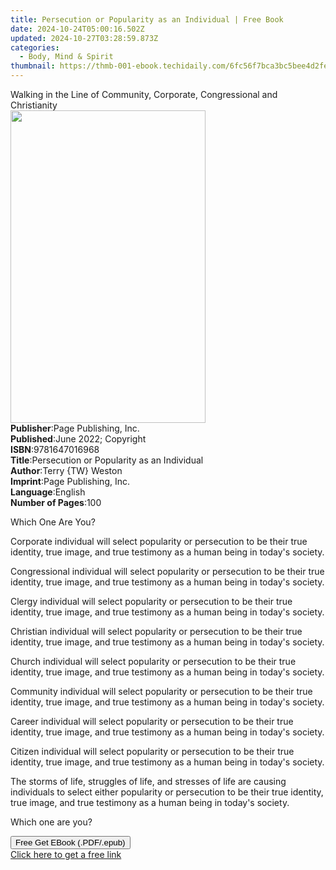 ```yaml
---
title: Persecution or Popularity as an Individual | Free Book
date: 2024-10-24T05:00:16.502Z
updated: 2024-10-27T03:28:59.873Z
categories:
  - Body, Mind & Spirit
thumbnail: https://thmb-001-ebook.techidaily.com/6fc56f7bca3bc5bee4d2fe3ce5b82337e776f9d4c774e905253483a07476a8f6.jpg
---
```

<main id="book-container">
  <div class="flex flex-col">
    <div class="book-brief flex-1 py-6 px-4 sm:p-6 md:py-10 md:px-8">
      <!-- brief-->
      <div class="book-brief-main">
        Walking in the Line of Community, Corporate, Congressional and
        Christianity
      </div>
    </div>
    <div
      class="book-meta-info flex-1 grid gap-4 col-start-1 col-end-3 row-start-1 sm:mb-6 sm:grid-cols-4 lg:gap-6 lg:col-start-2 lg:row-end-6 lg:row-span-6 lg:mb-0"
    >
      <div
        class="book-meta-info-left place-content-center mt-4 p-4 text-sm leading-6 col-start-2 col-span-2 dark:text-slate-400"
      >
        <img
          class="w-full h-500 object-cover rounded-lg sm:h-255 sm:col-span-2 lg:col-span-full"
          src="https://img-001-ebook.techidaily.com/d75b5f8c1459a312ec30456ca666674597efb43433eae5d0d403bc52e5f4370e.jpg"
          alt=""
          width="312"
          height="500"
        />
      </div>
      <div
        class="book-meta-info-right mt-2 col-start-1 row-start-2 col-span-3 self-center"
      >
        <!-- meta data  -->
        <div class="flex flex-col px-4 md:px-8">
          <div class="flex-1">
            <strong>Publisher</strong>:<span class="px-2"
              >Page Publishing, Inc.</span
            >
          </div>
          <div class="flex-1">
            <strong>Published</strong>:<span class="px-2"
              >June 2022; Copyright</span
            >
          </div>
          <div class="flex-1">
            <strong>ISBN</strong>:<span class="px-2">9781647016968</span>
          </div>
          <div class="flex-1">
            <strong>Title</strong>:<span class="px-2"
              >Persecution or Popularity as an Individual</span
            >
          </div>
          <div class="flex-1">
            <strong>Author</strong>:<span class="px-2">Terry {TW} Weston</span>
          </div>
          <div class="flex-1">
            <strong>Imprint</strong>:<span class="px-2"
              >Page Publishing, Inc.</span
            >
          </div>
          <div class="flex-1">
            <strong>Language</strong>:<span class="px-2">English</span>
          </div>
          <div class="flex-1">
            <strong>Number of Pages</strong>:<span class="px-2">100</span>
          </div>
        </div>
      </div>
    </div>
    <div class="book-description flex-1 py-6 px-4 sm:p-6 md:py-10 md:px-8">
      <div class="book-description-main">
        <div accordion-content="" id="description">
          <p></p>
          <p>Which One Are You?</p>
          <p></p>
          <p></p>
          <p></p>
          <p>
            Corporate individual will select popularity or persecution to be
            their true identity, true image, and true testimony as a human being
            in today's society.
          </p>
          <p></p>
          <p></p>
          <p></p>
          <p>
            Congressional individual will select popularity or persecution to be
            their true identity, true image, and true testimony as a human being
            in today's society.
          </p>
          <p></p>
          <p></p>
          <p></p>
          <p>
            Clergy individual will select popularity or persecution to be their
            true identity, true image, and true testimony as a human being in
            today's society.
          </p>
          <p></p>
          <p></p>
          <p></p>
          <p>
            Christian individual will select popularity or persecution to be
            their true identity, true image, and true testimony as a human being
            in today's society.
          </p>
          <p></p>
          <p></p>
          <p></p>
          <p>
            Church individual will select popularity or persecution to be their
            true identity, true image, and true testimony as a human being in
            today's society.
          </p>
          <p></p>
          <p></p>
          <p></p>
          <p>
            Community individual will select popularity or persecution to be
            their true identity, true image, and true testimony as a human being
            in today's society.
          </p>
          <p></p>
          <p></p>
          <p></p>
          <p>
            Career individual will select popularity or persecution to be their
            true identity, true image, and true testimony as a human being in
            today's society.
          </p>
          <p></p>
          <p></p>
          <p></p>
          <p>
            Citizen individual will select popularity or persecution to be their
            true identity, true image, and true testimony as a human being in
            today's society.
          </p>
          <p></p>
          <p></p>
          <p></p>
          <p>
            The storms of life, struggles of life, and stresses of life are
            causing individuals to select either popularity or persecution to be
            their true identity, true image, and true testimony as a human being
            in today's society.
          </p>
          <p></p>
          <p></p>
          <p></p>
          <p>Which one are you?</p>
          <p></p>
        </div>
        <div class="accordion-fader"></div>
      </div>
    </div>
    <div class="book-excerpts flex-1 py-6 px-4 sm:p-6 md:py-10 md:px-8"></div>
    <div
      class="book-about-author flex-1 py-6 px-4 sm:p-6 md:py-10 md:px-8"
    ></div>
    <div class="book-free-get flex-1 py-6 px-4 sm:p-6 md:py-10 md:px-8">
      <button
        id="btn-free-get"
        class="bg-blue-500 hover:bg-blue-700 text-white font-bold py-2 px-4 rounded"
      >
        Free Get EBook (.PDF/.epub)
      </button>
      <div id="countdown-display" class="px-2 text-lg mt-2"></div>
      <a
        id="free-link"
        class="hidden bg-blue-500 hover:bg-blue-700 text-white font-bold py-2 px-4 rounded"
        href="https://www.ebooks.com/en-us/book/210582219/persecution-or-popularity-as-an-individual/terry-tw-weston/"
        target="_blank"
        >Click here to get a free link</a
      >
    </div>
    <script>
      let countdownTime = 0;
      let countdownInterval = null;
      document
        .getElementById('btn-free-get')
        .addEventListener('click', startCountdown);
      function startCountdown() {
        countdownTime = new Date().getTime() + 60000 * 3;
        countdownInterval = setInterval(updateCountdown, 1000);
        document.getElementById('btn-free-get').disabled = true;
        document
          .getElementById('btn-free-get')
          .classList.add('bg-gray-500', 'cursor-not-allowed');
      }
      function updateCountdown() {
        let currentTime = new Date().getTime();
        let timeLeft = countdownTime - currentTime;
        let secondsLeft = Math.floor(timeLeft / 1000);
        document.getElementById('countdown-display').innerHTML =
          `Remaining time: ${secondsLeft} seconds.`;
        if (secondsLeft <= 0) {
          clearInterval(countdownInterval);
          document.getElementById('btn-free-get').classList.add('hidden');
          document.getElementById('free-link').classList.remove('hidden');
          document.getElementById('countdown-display').innerHTML = '';
        }
      }
    </script>
  </div>
</main>

<ins class="adsbygoogle"
      style="display:block"
      data-ad-client="ca-pub-7571918770474297"
      data-ad-slot="8358498916"
      data-ad-format="auto"
      data-full-width-responsive="true"></ins>
    